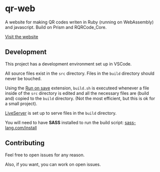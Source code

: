 # qr-web
A website for making QR codes writen in Ruby (running on WebAssembly) and javascript. Build on Prism and RQRCode_Core.

[Visit the website](https://qr.jonaseveraert.be)

## Development
This project has a development environment set up in VSCode.

All source files exist in the `src` directory. Files in the `build` directory should never be touched.

Using the [Run on save](https://marketplace.visualstudio.com/items?itemName=emeraldwalk.RunOnSave) extension, `build.sh` is executeed whenever a file inside of the `src` directory is edited and all the necessary files are (build and) copied to the `build` directory. (Not the most efficient, but this is ok for a small project).

[LiveServer](https://marketplace.visualstudio.com/items?itemName=ritwickdey.LiveServer) is set up to serve files in the `build` directory. 

You will need to have **SASS** installed to run the build script: [sass-lang.com/install](https://sass-lang.com/install)

## Contributing
Feel free to open issues for any reason.

Also, if you want, you can work on open issues.
